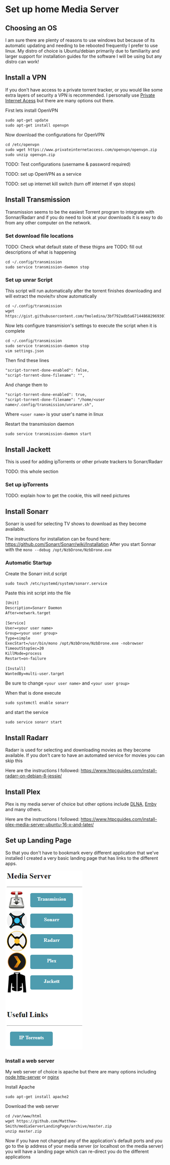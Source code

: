 Set up home Media Server
======

Choosing an OS
------
I am sure there are plenty of reasons to use windows but because of its automatic updating and needing to be rebooted frequently I prefer to use linux. My distro of choice is Ubuntu/debian primarily due to familiarity and larger support for installation guides for the software I will be using but any distro can work!

Install a VPN
------
If you don't have access to a private torrent tracker, or you would like some extra layers of security a VPN is recommended. I personally use [Private Internet Acess](https://www.privateinternetaccess.com/) but there are many options out there.

First lets install OpenVPN
```shell
sudo apt-get update
sudo apt-get install openvpn
```

Now download the configurations for OpenVPN
```shell
cd /etc/openvpn
sudo wget https://www.privateinternetaccess.com/openvpn/openvpn.zip
sudo unzip openvpn.zip
```

TODO: Test configurations (username & password required)

TODO: set up OpenVPN as a service

TODO: set up internet kill switch (turn off internet if vpn stops)


Install Transmission
------
Transmission seems to be the easiest Torrent program to integrate with Sonnar/Radarr and if you do need to look at your downloads it is easy to do from any other computer on the network.

### Set download file locations
TODO: Check what default state of these thigns are
TODO: fill out descriptions of what is happening
```shell
cd ~/.config/transmission
sudo service transmission-daemon stop

```

### Set up unrar Script
This script will run automatically after the torrent finishes downloading and will extract the movie/tv show automatically
```shell
cd ~/.config/transmission
wget https://gist.githubusercontent.com/fmoledina/3bf792adb5a671448682969307c5e515/raw/f4a67b0293aca678ba6844b7ea264d3d0ece46e6/unrarer.sh
```

Now lets configure transmision's settings to execute the script when it is complete
```shell
cd ~/.config/transmission
sudo service transmission-daemon stop
vim settings.json
```

Then find these lines
```shell
"script-torrent-done-enabled": false,
"script-torrent-done-filename": "",
```
And change them to 
```shell
"script-torrent-done-enabled": true,
"script-torrent-done-filename": "/home/<user name>/.config/transmission/unrarer.sh",
``` 
Where `<user name>` is your user's name in linux

Restart the transmission daemon
```shell
sudo service transmission-daemon start
```

Install Jackett
------
This is used for adding ipTorrents or other private trackers to Sonarr/Radarr

TODO: this whole section

### Set up ipTorrents
TODO: explain how to get the cookie, this will need pictures

Install Sonarr
------
Sonarr is used for selecting TV shows to download as they become available. 

The instructions for installation can be found here:
https://github.com/Sonarr/Sonarr/wiki/Installation
After you start Sonnar with the `mono --debug /opt/NzbDrone/NzbDrone.exe`

### Automatic Startup
Create the Sonarr init.d script
```shell
sudo touch /etc/systemd/system/sonarr.service
```

Paste this init script into the file
```
[Unit]
Description=Sonarr Daemon
After=network.target

[Service]
User=<your user name>
Group=<your user group>
Type=simple
ExecStart=/usr/bin/mono /opt/NzbDrone/NzbDrone.exe -nobrowser
TimeoutStopSec=20
KillMode=process
Restart=on-failure

[Install]
WantedBy=multi-user.target
```
Be sure to change `<your user name>` and `<your user group>` 

When that is done execute 
```shell
sudo systemctl enable sonarr
```

and start the service
```shell
sudo service sonarr start
```

Install Radarr
------
Radarr is used for selecting and downloading movies as they become available. If you don't care to have an automated service for movies you can skip this

Here are the instructions I followed:
https://www.htpcguides.com/install-radarr-on-debian-8-jessie/


Install Plex
------
Plex is my media server of choice but other options include [DLNA](https://www.addictivetips.com/ubuntu-linux-tips/set-up-a-dlna-server-on-linux/), [Emby](https://emby.media/) and many others.

Here are the instructions I followed:
https://www.htpcguides.com/install-plex-media-server-ubuntu-16-x-and-later/

Set up Landing Page
------
So that you don't have to bookmark every different application that we've installed I created a very basic landing page that has links to the different apps.

![Landing Page layout](https://raw.githubusercontent.com/Matthew-Smith/mediaServerSetup/master/LandingPage.PNG "Landing Page")

### Install a web server
My web server of choice is apache but there are many options including [node http-server](https://www.npmjs.com/package/http-server) or [nginx](https://www.nginx.com/)


Install Apache
```shell
sudo apt-get install apache2
```

Download the web server
```shell
cd /var/www/html
wget https://github.com/Matthew-Smith/mediaServerLandingPage/archive/master.zip
unzip master.zip
```

Now if you have not changed any of the application's default ports and you go to the ip address of your media server (or localhost on the media server) you will have a landing page which can re-direct you do the different applications
